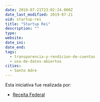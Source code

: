 ```yaml
---
date: 2019-07-21T23:02:24.000Z
date_last_modified: 2019-07-21
uid: startup-rei
title: "Startup Rei"
description: ""
type: 
website: 
date_ini: 
date_end: 
tags:
  - transparencia-y-rendicion-de-cuentas
  - uso-de-datos-abiertos
cities: 
  - Santo Adre
---
```


Esta iniciativa fue realizada por:

- [Receita Federal](/i/receita-federal.html)
